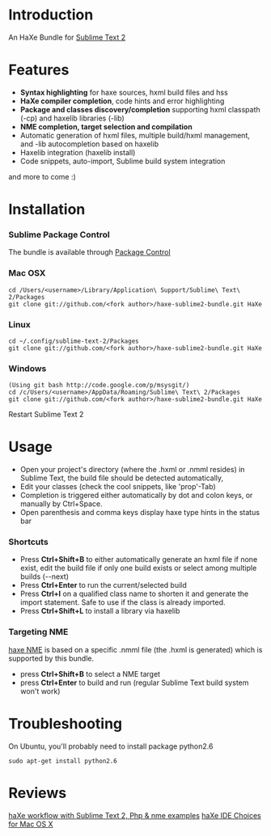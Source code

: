 # Introduction
An HaXe Bundle for [Sublime Text 2](http://www.sublimetext.com/2)

# Features

 - **Syntax highlighting** for haxe sources, hxml build files and hss
 - **HaXe compiler completion**, code hints and error highlighting
 - **Package and classes discovery/completion** supporting hxml classpath (-cp) and haxelib libraries (-lib)
 - **NME completion, target selection and compilation**
 - Automatic generation of hxml files, multiple build/hxml management, and -lib autocompletion based on haxelib
 - Haxelib integration (haxelib install)
 - Code snippets, auto-import, Sublime build system integration
 
and more to come :)

# Installation

### Sublime Package Control
The bundle is available through [Package Control](http://wbond.net/sublime_packages/package_control)

### Mac OSX
    cd /Users/<username>/Library/Application\ Support/Sublime\ Text\ 2/Packages
    git clone git://github.com/<fork author>/haxe-sublime2-bundle.git HaXe
### Linux
    cd ~/.config/sublime-text-2/Packages
    git clone git://github.com/<fork author>/haxe-sublime2-bundle.git HaXe
### Windows
    (Using git bash http://code.google.com/p/msysgit/)
    cd /c/Users/<username>/AppData/Roaming/Sublime\ Text\ 2/Packages
    git clone git://github.com/<fork author>/haxe-sublime2-bundle.git HaXe

Restart Sublime Text 2

# Usage

 - Open your project's directory (where the .hxml or .nmml resides) in Sublime Text, the build file should be detected automatically,
 - Edit your classes (check the cool snippets, like 'prop'-Tab)
 - Completion is triggered either automatically by dot and colon keys, or manually by Ctrl+Space.
 - Open parenthesis and comma keys display haxe type hints in the status bar

### Shortcuts

 - Press **Ctrl+Shift+B** to either automatically generate an hxml file if none exist, edit the build file if only one build exists or select among multiple builds (--next)
 - Press **Ctrl+Enter** to run the current/selected build
 - Press **Ctrl+I** on a qualified class name to shorten it and generate the import statement. Safe to use if the class is already imported.
 - Press **Ctrl+Shift+L** to install a library via haxelib

### Targeting NME

[haxe NME](http://www.haxenme.org/) is based on a specific .nmml file (the .hxml is generated) which is supported by this bundle.

 - press **Ctrl+Shift+B** to select a NME target
 - press **Ctrl+Enter** to build and run (regular Sublime Text build system won't work)

# Troubleshooting

On Ubuntu, you'll probably need to install package python2.6

    sudo apt-get install python2.6

# Reviews

[haXe workflow with Sublime Text 2, Php & nme examples](http://www.aymericlamboley.fr/blog/haxe-workflow-with-sublime-text-2-php-and-nme-examples/)
[haXe IDE Choices for Mac OS X](http://sambrick.wordpress.com/2012/03/23/haxe-ide-choices-for-mac/)
